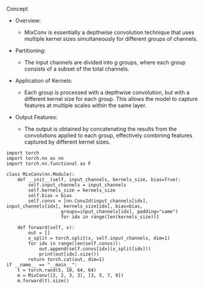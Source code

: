 Concept

- Overview:
    
    - MixConv is essentially a depthwise convolution technique that uses multiple kernel sizes simultaneously for different groups of channels.
- Partitioning:
    
    - The input channels are divided into $g$ groups, where each group consists of a subset of the total channels.
- Application of Kernels:
    
    - Each group is processed with a depthwise convolution, but with a different kernel size for each group. This allows the model to capture features at multiple scales within the same layer.
- Output Features:
    
    - The output is obtained by concatenating the results from the convolutions applied to each group, effectively combining features captured by different kernel sizes.

```
import torch
import torch.nn as nn
import torch.nn.functional as F

class MixConv(nn.Module):
    def __init__(self, input_channels, kernels_size, bias=True):
        self.input_channels = input_channels
        self.kernels_size = kernels_size
        self.bias = bias
        self.convs = [nn.Conv2d(input_channels[idx], input_channels[idx], kernels_size[idx], bias=bias, 
                    groups=input_channels[idx], padding="same") 
                    for idx in range(len(kernels_size))]

    def forward(self, x):
        out = []
        x_split = torch.split(x, self.input_channels, dim=1)
        for idx in range(len(self.convs)):
            out.append(self.convs[idx](x_split[idx]))
            print(out[idx].size())
        return torch.cat(out, dim=1)
if __name__ == "__main__":
    t = torch.rand(5, 10, 64, 64)
    m = MixConv([2, 2, 3, 3], [3, 5, 7, 9])
    m.forward(t).size()
```
